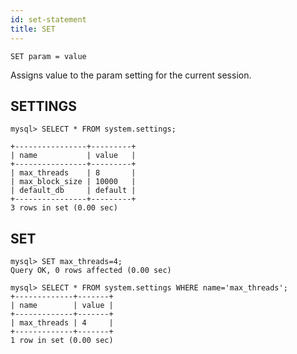 ```yaml
---
id: set-statement
title: SET
---
```


```text
SET param = value
```

Assigns value to the param setting for the current session. 

## SETTINGS

```text
mysql> SELECT * FROM system.settings;

+----------------+---------+
| name           | value   |
+----------------+---------+
| max_threads    | 8       |
| max_block_size | 10000   |
| default_db     | default |
+----------------+---------+
3 rows in set (0.00 sec)
```

## SET

```text
mysql> SET max_threads=4;
Query OK, 0 rows affected (0.00 sec)

mysql> SELECT * FROM system.settings WHERE name='max_threads';
+-------------+-------+
| name        | value |
+-------------+-------+
| max_threads | 4     |
+-------------+-------+
1 row in set (0.00 sec)
```
